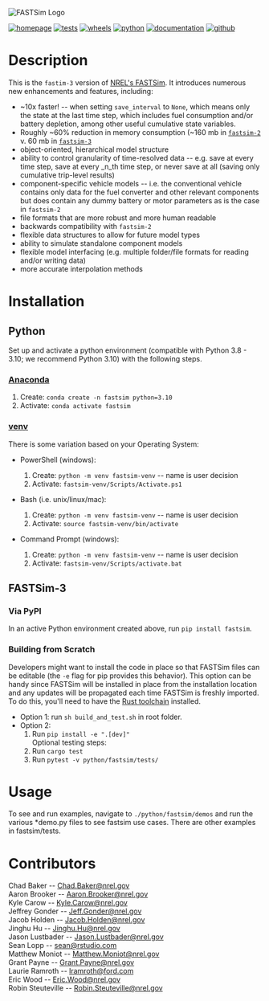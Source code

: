 ![FASTSim Logo](https://www.nrel.gov/transportation/assets/images/icon-fastsim.jpg)

[![homepage](https://img.shields.io/badge/homepage-fastsim-blue)](https://www.nrel.gov/transportation/fastsim.html) [![tests](https://github.com/NREL/fastsim/actions/workflows/tests.yaml/badge.svg)](https://github.com/NREL/fastsim/actions/workflows/tests.yaml) [![wheels](https://github.com/NREL/fastsim/actions/workflows/wheels.yaml/badge.svg)](https://github.com/NREL/fastsim/actions/workflows/wheels.yaml?event=release) [![python](https://img.shields.io/badge/python-3.8%20%7C%203.9%20%7C%203.10-blue)](https://pypi.org/project/fastsim/) [![documentation](https://img.shields.io/badge/documentation-book-blue.svg)](https://nrel.github.io/fastsim/) [![github](https://img.shields.io/badge/github-fastsim-blue.svg)](https://github.com/NREL/fastsim)

# Description
This is the `fastim-3` version of [NREL's FASTSim](https://www.nrel.gov/transportation/fastsim.html).
It introduces numerous new enhancements and features, including:
- ~10x faster! -- when setting `save_interval` to `None`, which means only the state at the last 
  time step, which includes fuel consumption and/or battery depletion, among other useful 
  cumulative state variables.  
- Roughly ~60% reduction in memory consumption (~160 mb in [`fastsim-2`](https://github.com/NREL/fastsim) 
  v. 60 mb in [`fastsim-3`](https://github.com/NREL/fastsim/tree/fastsim-3)
- object-oriented, hierarchical model structure
- ability to control granularity of time-resolved data -- e.g. save at every time step, save at 
  every _n_th time step, or never save at all (saving only cumulative trip-level results)
- component-specific vehicle models -- i.e. the conventional vehicle contains only data for the fuel
  converter and other relevant components but does contain any dummy battery or motor parameters as
  is the case in `fastsim-2`
- file formats that are more robust and more human readable
- backwards compatibility with `fastsim-2`
- flexible data structures to allow for future model types
- ability to simulate standalone component models
- flexible model interfacing (e.g. multiple folder/file formats for reading and/or writing data)
- more accurate interpolation methods

# Installation

## Python 
Set up and activate a python environment (compatible with Python 3.8 - 3.10; we recommend Python 3.10) with the following steps.
### [Anaconda](https://www.anaconda.com/) 
1. Create: `conda create -n fastsim python=3.10`
1. Activate: `conda activate fastsim`

### [venv](https://docs.python.org/3/library/venv.html)
There is some variation based on your Operating System:  

- PowerShell (windows):
    1. Create: `python -m venv fastsim-venv` -- name is user decision
    1. Activate: `fastsim-venv/Scripts/Activate.ps1`

- Bash (i.e. unix/linux/mac):
    1. Create: `python -m venv fastsim-venv` -- name is user decision
    1. Activate: `source fastsim-venv/bin/activate`

- Command Prompt (windows):
    1. Create: `python -m venv fastsim-venv` -- name is user decision
    1. Activate: `fastsim-venv/Scripts/activate.bat`

## FASTSim-3
### Via PyPI
In an active Python environment created above, run `pip install fastsim`.

### Building from Scratch
Developers might want to install the code in place so that FASTSim files can be editable (the `-e` flag for 
pip provides this behavior). This option can be handy since FASTSim will be installed in place from the 
installation location and any updates will be propagated each time FASTSim is freshly imported.  To do 
this, you'll need to have the [Rust toolchain](https://www.rust-lang.org/tools/install) installed.

- Option 1: run `sh build_and_test.sh` in root folder.  
- Option 2:  
    1. Run `pip install -e ".[dev]"`  
    Optional testing steps:
    1. Run `cargo test`
    1. Run `pytest -v python/fastsim/tests/`

# Usage
To see and run examples, navigate to `./python/fastsim/demos` and run the various *demo.py files 
to see fastsim use cases. There are other examples in fastsim/tests.  


# Contributors  
Chad Baker -- Chad.Baker@nrel.gov  
Aaron Brooker -- Aaron.Brooker@nrel.gov  
Kyle Carow -- Kyle.Carow@nrel.gov  
Jeffrey Gonder -- Jeff.Gonder@nrel.gov  
Jacob Holden -- Jacob.Holden@nrel.gov  
Jinghu Hu -- Jinghu.Hu@nrel.gov  
Jason Lustbader -- Jason.Lustbader@nrel.gov  
Sean Lopp -- sean@rstudio.com  
Matthew Moniot -- Matthew.Moniot@nrel.gov  
Grant Payne -- Grant.Payne@nrel.gov  
Laurie Ramroth -- lramroth@ford.com  
Eric Wood -- Eric.Wood@nrel.gov  
Robin Steuteville -- Robin.Steuteville@nrel.gov
